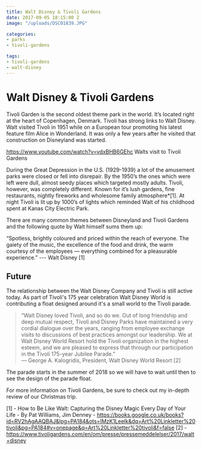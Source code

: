 ```yaml
---
title: Walt Disney & Tivoli Gardens
date: 2017-09-05 18:15:00 Z
image: "/uploads/DSC01839.JPG"

categories:
- parks
- tivoli-gardens

tags:
- tivoli-gardens
- walt-disney
---
```


# Walt Disney & Tivoli Gardens

Tivoli Garden is the second oldest theme park in the world. It’s located right at the heart of Copenhagen, Denmark. Tivoli has strong links to Walt Disney. Walt visited Tivoli in 1951 while on a European tour promoting his latest feature film Alice in Wonderland. It was only a few years after he visited that construction on Disneyland was started.

https://www.youtube.com/watch?v=vdxBHB6GEhc
Walts visit to Tivoli Gardens

During the Great Depression in the U.S. (1929-1939) a lot of the amusement parks were closed or fell into disrepair. By the 1950’s the ones which were left were dull, almost seedy places which targeted mostly adults. Tivoli, however, was completely different. Known for it’s lush gardens, fine restaurants, nightly fireworks and wholesome family atmosphere*[1]. At night Tivoli is lit up by 1000’s of lights which reminded Walt of his childhood spent at Kanas City Electric Park.

There are many common themes between Disneyland and Tivoli Gardens and the following quote by Walt himself sums them up:

“Spotless, brightly coloured and priced within the reach of everyone. The gaiety of the music, the excellence of the food and drink, the warm courtesy of the employees — everything combined for a pleasurable experience.”
--- Walt Disney [1]

## Future
The relationship between the Walt Disney Company and Tivoli is still active today. As part of Tivoli's 175 year celebration Walt Disney World is contributing a float designed around it's a small world to the Tivoli parade.

> “Walt Disney loved Tivoli, and so do we. Out of long friendship and deep mutual respect, Tivoli and Disney Parks have maintained a very cordial dialogue over the years, ranging from employee exchange visits to discussions of best practices amongst our leadership. We at Walt Disney World Resort hold the Tivoli organization in the highest esteem, and we are pleased to express that through our participation in the Tivoli 175-year Jubilee Parade.”  
— George A. Kalogridis, President, Walt Disney World Resort [2]

The parade starts in the summer of 2018 so we will have to wait until then to see the design of the parade float.

For more information on Tivoli Gardens, be sure to check out my in-depth review of our Christmas trip.

[1] - How to Be Like Walt: Capturing the Disney Magic Every Day of Your Life - By Pat Williams, Jim Denney - https://books.google.co.uk/books?id=RV2hAgAAQBAJ&lpg=PA184&ots=IMzK1Leelk&dq=Art%20Linkletter%20tivoli&pg=PA184#v=onepage&q=Art%20Linkletter%20tivoli&f=false
[2] - https://www.tivoligardens.com/en/om/presse/pressemeddelelser/2017/walt+disney